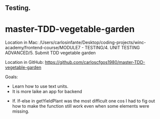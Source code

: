 ## Testing. 
# master-TDD-vegetable-garden

Location in Mac:
/Users/carlosinfante/Desktop/coding-projects/winc-academy/frontend-course/MODULE7 - TESTING/4. UNIT TESTING  ADVANCED/5. Submit TDD vegetable garden

Location in GitHub:
https://github.com/carloscfgos1980/master-TDD-vegetable-garden

Goals:
- Learn how to use text units.
- It is more laike an app for backend

*  If. If-else in getYieldPlant was the most difficult one cos I had to fig out how to make the function still work even when some elements were missing.
